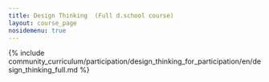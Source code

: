 ```yaml
---
title: Design Thinking  (Full d.school course)
layout: course_page
nosidemenu: true
---
```


{% include community_curriculum/participation/design_thinking_for_participation/en/design_thinking_full.md %}